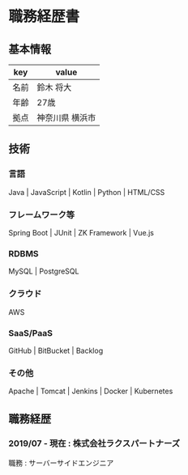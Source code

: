 # 職務経歴書

## 基本情報

|key|value|
|---|-----|
|名前|鈴木 将大|
|年齢|27歳|
|拠点|神奈川県 横浜市|

## 技術
### 言語
Java | JavaScript | Kotlin | Python | HTML/CSS

### フレームワーク等
Spring Boot | JUnit | ZK Framework | Vue.js

### RDBMS
MySQL | PostgreSQL

### クラウド
AWS

### SaaS/PaaS
GitHub | BitBucket | Backlog

### その他
Apache | Tomcat | Jenkins | Docker | Kubernetes

## 職務経歴

### 2019/07 - 現在 : 株式会社ラクスパートナーズ

職務 : サーバーサイドエンジニア

